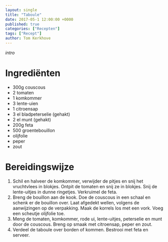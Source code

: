 ```yaml
---
layout: single
title: "Taboule"
date: 2017-05-1 12:00:00 +0000
published: true
categories: ["Recepten"]
tags: ["Recept"]
author: Tom Kerkhove
---
```


_intro_

# Ingrediënten

- 300g couscous
- 2 tomaten
- 1 komkommer  
- 3 lente-uien
- 1 citroensap 
- 3 el bladpeterselie (gehakt)
- 2 el munt (gehakt)
- 200g feta
- 500 groentebouillon
- olijfolie 
- peper 
- zout 

# Bereidingswijze

1.	Schil en halveer de komkommer, verwijder de pitjes en snij het vruchtvlees in blokjes. Ontpit de tomaten en snij ze in blokjes. Snij de lente-uitjes in dunne ringetjes. Verkruimel de feta.
2.	Breng de bouillon aan de kook. Doe de couscous in een schaal en schenk er de bouillon over. Laat afgedekt wellen, volgens de aanwijzingen op de verpakking. Maak de korrels los met een vork. Voeg een scheutje olijfolie toe.
3.	Meng de tomaten, komkommer, rode ui, lente-uitjes, peterselie en munt door de couscous. Breng op smaak met citroensap, peper en zout.
4.	Verdeel de taboule over borden of kommen. Bestrooi met feta en serveer.